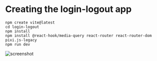 # Creating the login-logout app

    npm create vite@latest
    cd login-logout
    npm install
    npm install @react-hook/media-query react-router react-router-dom pixi.js-legacy
    npm run dev

![screenshot](https://raw.github.com/afarber/react-questions/master/login-logout/screenshot.gif)


